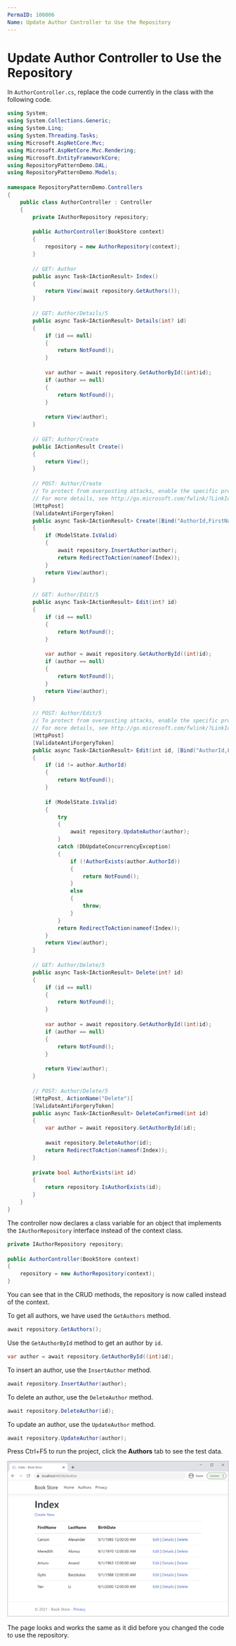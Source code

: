 ```yaml
---
PermaID: 100006
Name: Update Author Controller to Use the Repository
---
```


# Update Author Controller to Use the Repository

In `AuthorController.cs`, replace the code currently in the class with the following code.

```csharp
using System;
using System.Collections.Generic;
using System.Linq;
using System.Threading.Tasks;
using Microsoft.AspNetCore.Mvc;
using Microsoft.AspNetCore.Mvc.Rendering;
using Microsoft.EntityFrameworkCore;
using RepositoryPatternDemo.DAL;
using RepositoryPatternDemo.Models;

namespace RepositoryPatternDemo.Controllers
{
    public class AuthorController : Controller
    {
        private IAuthorRepository repository;

        public AuthorController(BookStore context)
        {
            repository = new AuthorRepository(context);
        }

        // GET: Author
        public async Task<IActionResult> Index()
        {
            return View(await repository.GetAuthors());
        }

        // GET: Author/Details/5
        public async Task<IActionResult> Details(int? id)
        {
            if (id == null)
            {
                return NotFound();
            }

            var author = await repository.GetAuthorById((int)id);
            if (author == null)
            {
                return NotFound();
            }

            return View(author);
        }

        // GET: Author/Create
        public IActionResult Create()
        {
            return View();
        }

        // POST: Author/Create
        // To protect from overposting attacks, enable the specific properties you want to bind to.
        // For more details, see http://go.microsoft.com/fwlink/?LinkId=317598.
        [HttpPost]
        [ValidateAntiForgeryToken]
        public async Task<IActionResult> Create([Bind("AuthorId,FirstName,LastName,BirthDate")] Author author)
        {
            if (ModelState.IsValid)
            {
                await repository.InsertAuthor(author);
                return RedirectToAction(nameof(Index));
            }
            return View(author);
        }

        // GET: Author/Edit/5
        public async Task<IActionResult> Edit(int? id)
        {
            if (id == null)
            {
                return NotFound();
            }

            var author = await repository.GetAuthorById((int)id);
            if (author == null)
            {
                return NotFound();
            }
            return View(author);
        }

        // POST: Author/Edit/5
        // To protect from overposting attacks, enable the specific properties you want to bind to.
        // For more details, see http://go.microsoft.com/fwlink/?LinkId=317598.
        [HttpPost]
        [ValidateAntiForgeryToken]
        public async Task<IActionResult> Edit(int id, [Bind("AuthorId,FirstName,LastName,BirthDate")] Author author)
        {
            if (id != author.AuthorId)
            {
                return NotFound();
            }

            if (ModelState.IsValid)
            {
                try
                {
                    await repository.UpdateAuthor(author);
                }
                catch (DbUpdateConcurrencyException)
                {
                    if (!AuthorExists(author.AuthorId))
                    {
                        return NotFound();
                    }
                    else
                    {
                        throw;
                    }
                }
                return RedirectToAction(nameof(Index));
            }
            return View(author);
        }

        // GET: Author/Delete/5
        public async Task<IActionResult> Delete(int? id)
        {
            if (id == null)
            {
                return NotFound();
            }

            var author = await repository.GetAuthorById((int)id);
            if (author == null)
            {
                return NotFound();
            }

            return View(author);
        }

        // POST: Author/Delete/5
        [HttpPost, ActionName("Delete")]
        [ValidateAntiForgeryToken]
        public async Task<IActionResult> DeleteConfirmed(int id)
        {
            var author = await repository.GetAuthorById(id);

            await repository.DeleteAuthor(id);
            return RedirectToAction(nameof(Index));
        }

        private bool AuthorExists(int id)
        {
            return repository.IsAuthorExists(id);
        }
    }
}
```

The controller now declares a class variable for an object that implements the `IAuthorRepository` interface instead of the context class.

```csharp
private IAuthorRepository repository;

public AuthorController(BookStore context)
{
    repository = new AuthorRepository(context);
}
```

You can see that in the CRUD methods, the repository is now called instead of the context.

To get all authors, we have used the `GetAuthors` method.

```csharp
await repository.GetAuthors();
```

Use the `GetAuthorById` method to get an author by `id`.

```csharp
var author = await repository.GetAuthorById((int)id);
```

To insert an author, use the `InsertAuthor` method.

```csharp
await repository.InsertAuthor(author);
```

To delete an author, use the `DeleteAuthor` method.

```csharp
await repository.DeleteAuthor(id);
```

To update an author, use the `UpdateAuthor` method.

```csharp
await repository.UpdateAuthor(author);
```
Press Ctrl+F5 to run the project, click the **Authors** tab to see the test data.

<img src="images/update-controller-1.png">

The page looks and works the same as it did before you changed the code to use the repository.